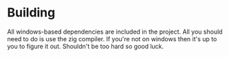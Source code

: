 # Building
All windows-based dependencies are included in the project. All you should need to do is use the zig compiler.
If you're not on windows then it's up to you to figure it out. Shouldn't be too hard so good luck.
